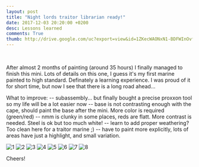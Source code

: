 ```yaml
---
layout: post
title: "Night lords traitor librarian ready!"
date: 2017-12-03 20:20:00 +0200
desc: Lessons learned
comments: True
thumb: http://drive.google.com/uc?export=view&id=1ZKecWAONxN1-BDFWInOvf_x1vnEloBPa
---
```


&nbsp;&nbsp;&nbsp;&nbsp;&nbsp;&nbsp;&nbsp;&nbsp;

After almost 2 months of painting (around 35 hours) I finally managed to finish this mini. 
Lots of details on this one, I guess it's my first marine painted to high standard. Definately a learning experience.
I was proud of it for short time, but now I see that there is a long road ahead...

What to improve:
-- subassembly... but finally bought a precise proxxon tool so my life will be a lot easier now
-- base is not contrasting enough with the cape, should paint the base after the mini. More color is required (green/red)
-- nmm is clunky in some places, reds are flatt. More contrast is needed. Steel is ok but too much white!
-- learn to add proper weathering? Too clean here for a traitor marine ;)
-- have to paint more explicitly, lots of areas have just a highlight, and small variation.

![1](http://drive.google.com/uc?export=view&id=1ZKecWAONxN1-BDFWInOvf_x1vnEloBPa)
![2](http://drive.google.com/uc?export=view&id=19Mvc9PACaOLmLT1Bv5bDsK2m_7F0KuOQ)
![3](http://drive.google.com/uc?export=view&id=1Aun-SdRB-QYJMqJW-V2PleuJMNsbdIG3)
![4](http://drive.google.com/uc?export=view&id=1WtrqRYQ3pkrOijmyLSE1fycYYVfVozOC)
![5](http://drive.google.com/uc?export=view&id=1VF5z2I0tsRB1-SZVp_R5T8oUVPFTEF-f)
![6](http://drive.google.com/uc?export=view&id=18mfDOfkHiXk3_Ef3WJifOum2nIb7ZdAw)
![7](http://drive.google.com/uc?export=view&id=1V-5MUE5dUS4xP8k8WKlxx_WBUyqR1PQA)
![8](http://drive.google.com/uc?export=view&id=1odxGMn1cGFmK-Zr5YRL1pqRhz7b-9H2N)

Cheers!
